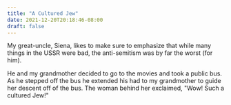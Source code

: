 ```yaml
---
title: "A Cultured Jew"
date: 2021-12-20T20:18:46-08:00
draft: false
---
```

My great-uncle, Siena, likes to make sure to emphasize that while many things
in the USSR were bad, the anti-semitism was by far the worst (for him).

He and my grandmother decided to go to the movies and took a public bus. As he
stepped off the bus he extended his had to my grandmother to guide her descent
off of the bus. The woman behind her exclaimed, "Wow! Such a cultured Jew!"
